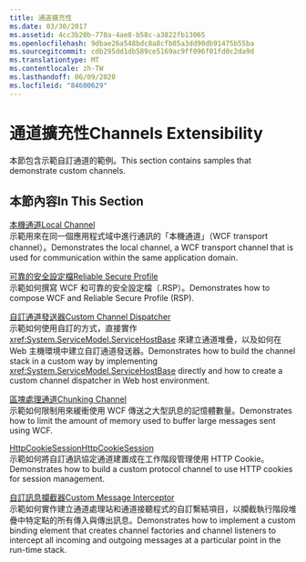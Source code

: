 ```yaml
---
title: 通道擴充性
ms.date: 03/30/2017
ms.assetid: 4cc3b20b-778a-4ae8-b58c-a3822fb13065
ms.openlocfilehash: 9dbae26a548bdc8a8cfb05a3dd90db91475b55ba
ms.sourcegitcommit: cdb295dd1db589ce5169ac9ff096f01fd0c2da9d
ms.translationtype: MT
ms.contentlocale: zh-TW
ms.lasthandoff: 06/09/2020
ms.locfileid: "84600629"
---
```

# <a name="channels-extensibility"></a><span data-ttu-id="d477f-102">通道擴充性</span><span class="sxs-lookup"><span data-stu-id="d477f-102">Channels Extensibility</span></span>
<span data-ttu-id="d477f-103">本節包含示範自訂通道的範例。</span><span class="sxs-lookup"><span data-stu-id="d477f-103">This section contains samples that demonstrate custom channels.</span></span>  
  
## <a name="in-this-section"></a><span data-ttu-id="d477f-104">本節內容</span><span class="sxs-lookup"><span data-stu-id="d477f-104">In This Section</span></span>  
 [<span data-ttu-id="d477f-105">本機通道</span><span class="sxs-lookup"><span data-stu-id="d477f-105">Local Channel</span></span>](local-channel.md)  
 <span data-ttu-id="d477f-106">示範用來在同一個應用程式域中進行通訊的「本機通道」（WCF transport channel）。</span><span class="sxs-lookup"><span data-stu-id="d477f-106">Demonstrates the local channel, a WCF transport channel that is used for communication within the same application domain.</span></span>  
  
 [<span data-ttu-id="d477f-107">可靠的安全設定檔</span><span class="sxs-lookup"><span data-stu-id="d477f-107">Reliable Secure Profile</span></span>](reliable-secure-profile.md)  
 <span data-ttu-id="d477f-108">示範如何撰寫 WCF 和可靠的安全設定檔（.RSP）。</span><span class="sxs-lookup"><span data-stu-id="d477f-108">Demonstrates how to compose WCF and Reliable Secure Profile (RSP).</span></span>  
  
 [<span data-ttu-id="d477f-109">自訂通道發送器</span><span class="sxs-lookup"><span data-stu-id="d477f-109">Custom Channel Dispatcher</span></span>](custom-channel-dispatcher.md)  
 <span data-ttu-id="d477f-110">示範如何使用自訂的方式，直接實作 <xref:System.ServiceModel.ServiceHostBase> 來建立通道堆疊，以及如何在 Web 主機環境中建立自訂通道發送器。</span><span class="sxs-lookup"><span data-stu-id="d477f-110">Demonstrates how to build the channel stack in a custom way by implementing <xref:System.ServiceModel.ServiceHostBase> directly and how to create a custom channel dispatcher in Web host environment.</span></span>  
  
 [<span data-ttu-id="d477f-111">區塊處理通道</span><span class="sxs-lookup"><span data-stu-id="d477f-111">Chunking Channel</span></span>](chunking-channel.md)  
 <span data-ttu-id="d477f-112">示範如何限制用來緩衝使用 WCF 傳送之大型訊息的記憶體數量。</span><span class="sxs-lookup"><span data-stu-id="d477f-112">Demonstrates how to limit the amount of memory used to buffer large messages sent using WCF.</span></span>
  
 [<span data-ttu-id="d477f-113">HttpCookieSession</span><span class="sxs-lookup"><span data-stu-id="d477f-113">HttpCookieSession</span></span>](httpcookiesession.md)  
 <span data-ttu-id="d477f-114">示範如何將自訂通訊協定通道建置成在工作階段管理使用 HTTP Cookie。</span><span class="sxs-lookup"><span data-stu-id="d477f-114">Demonstrates how to build a custom protocol channel to use HTTP cookies for session management.</span></span>  
  
 [<span data-ttu-id="d477f-115">自訂訊息攔截器</span><span class="sxs-lookup"><span data-stu-id="d477f-115">Custom Message Interceptor</span></span>](custom-message-interceptor.md)  
 <span data-ttu-id="d477f-116">示範如何實作建立通道處理站和通道接聽程式的自訂繫結項目，以攔截執行階段堆疊中特定點的所有傳入與傳出訊息。</span><span class="sxs-lookup"><span data-stu-id="d477f-116">Demonstrates how to implement a custom binding element that creates channel factories and channel listeners to intercept all incoming and outgoing messages at a particular point in the run-time stack.</span></span>
